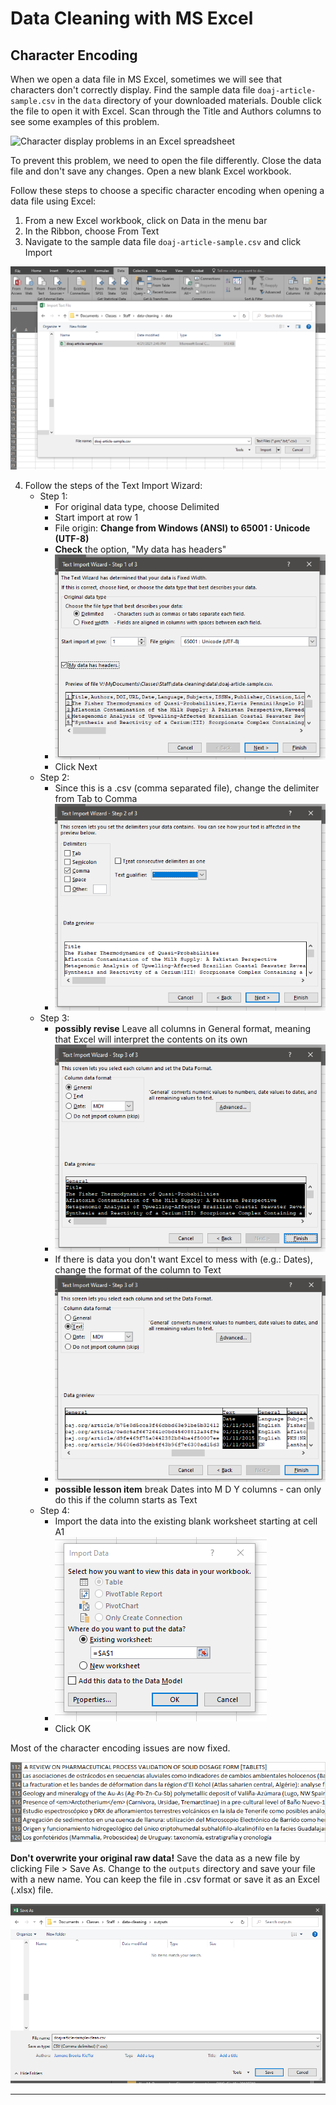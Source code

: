 # Data Cleaning with MS Excel

## Character Encoding

When we open a data file in MS Excel, sometimes we will see that characters don't correctly display. Find the sample data file `doaj-article-sample.csv` in the `data` directory of your downloaded materials. Double click the file to open it with Excel. Scan through the Title and Authors columns to see some examples of this problem.

![Character display problems in an Excel spreadsheet](../img/encoding-errors.PNG "Example encoding errors")

To prevent this problem, we need to open the file differently. Close the data file and don't save any changes. Open a new blank Excel workbook.

Follow these steps to choose a specific character encoding when opening a data file using Excel:
1. From a new Excel workbook, click on Data in the menu bar
2. In the Ribbon, choose From Text
3. Navigate to the sample data file `doaj-article-sample.csv` and click Import

![MS Excel import data file screen](/img/choose-file.PNG "Import a file into Excel")

4. Follow the steps of the Text Import Wizard:
   - Step 1:
     - For original data type, choose Delimited
	 - Start import at row 1
	 - File origin: **Change from Windows (ANSI) to 65001 : Unicode (UTF-8)**
	 - **Check** the option, "My data has headers"
	 - ![Excel Text Import Wizard Step 1 screen](/img/text-import-1.PNG "Import data step 1")
	 - Click Next
   - Step 2:
     - Since this is a .csv (comma separated file), change the delimiter from Tab to Comma
	 - ![Excel Text Import Wizard Step 2 screen](/img/text-import-2.PNG "Import data step 2")
   - Step 3:
     - **possibly revise** Leave all columns in General format, meaning that Excel will interpret the contents on its own
	 - ![Excel Text Import Wizard Step 3 screen](/img/text-import-3.PNG "Import data step 3")
	 - If there is data you don't want Excel to mess with (e.g.: Dates), change the format of the column to Text
	 - ![Excel Text Import Wizard Step 3 screen](/img/text-import-3-date-text.PNG "Import data step 3")
	 - **possible lesson item** break Dates into M D Y columns - can only do this if the column starts as Text
   - Step 4:
     - Import the data into the existing blank worksheet starting at cell A1
	 - ![Excel Text Import Wizard Step 4 screen](/img/text-import-4.PNG "Import data step 4")
	 - Click OK

Most of the character encoding issues are now fixed.

![Character display corrected in an Excel spreadsheet](/img/encoding-fixed.PNG "Example encoding repairs")

**Don't overwrite your original raw data!** Save the data as a new file by clicking File > Save As. Change to the `outputs` directory and save your file with a new name. You can keep the file in .csv format or save it as an Excel (.xlsx) file.

![Save the imported data as a new file](/img/save-new-file.PNG "Save imported data to a new file")

---


